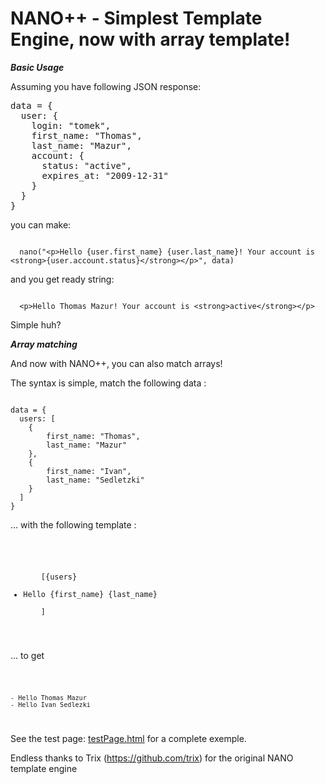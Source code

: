 NANO++ - Simplest Template Engine, now with array template!
=============================

***Basic Usage***

Assuming you have following JSON response:

<pre>
data = {
  user: {
    login: "tomek",
    first_name: "Thomas",
    last_name: "Mazur",
    account: {
      status: "active",
      expires_at: "2009-12-31"
    }
  }
}
</pre>

you can make:

<code>
  nano("&lt;p&gt;Hello {user.first_name} {user.last_name}! Your account is &lt;strong&gt;{user.account.status}&lt;/strong&gt;&lt;/p&gt;", data)
</code>

and you get ready string:

<code>
  &lt;p&gt;Hello Thomas Mazur! Your account is &lt;strong&gt;active&lt;/strong&gt;&lt;/p&gt;
</code>

Simple huh?

***Array matching***

And now with NANO++, you can also match arrays!

The syntax is simple, match the following data :

<code>
data = {
  users: [
  	{
  		first_name: "Thomas",
  		last_name: "Mazur"
  	},
  	{
  		first_name: "Ivan",
  		last_name: "Sedletzki"
  	}
  ]
}
</code>

... with the following template :

<code>
	
<ul>
	[{users}
		<li>Hello {first_name} {last_name}</li>
	]
</ul>
	
</code>

... to get 

<code>

	- Hello Thomas Mazur
	- Hello Ivan Sedlezki

</code>

See the test page: <a href="testPage.html">testPage.html</a> for a complete exemple.

Endless thanks to Trix (https://github.com/trix) for the original NANO template engine
